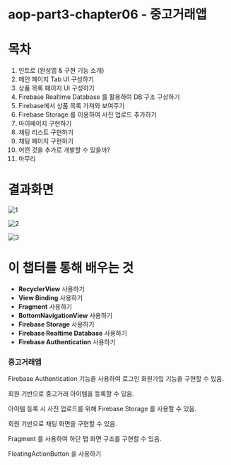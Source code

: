 # aop-part3-chapter06 - 중고거래앱

# 목차

1. 인트로 (완성앱 & 구현 기능 소개)
2. 메인 페이지 Tab UI 구성하기
3. 상품 목록 페이지 UI 구성하기
4. Firebase  Realtime Database 를 활용하여 DB 구조 구상하기
5. Firebase에서 상품 목록 가져와 보여주기
6. Firebase Storage 를 이용하여 사진 업로드 추가하기
7. 마이페이지 구현하기
8. 채팅 리스트 구현하기
9. 채팅 페이지 구현하기
10. 어떤 것을 추가로 개발할 수 있을까?
11. 마무리



# 결과화면

![1](./screenshot/1.png)



![2](./screenshot/2.png)

![3](./screenshot/3.png)



# 이 챕터를 통해 배우는 것

- **RecyclerView** 사용하기
- **View Binding** 사용하기
- **Fragment** 사용하기
- **BottomNavigationView** 사용하기
- **Firebase Storage** 사용하기
- **Firebase Realtime Database** 사용하기
- **Firebase Authentication** 사용하기



### 중고거래앱

Firebase Authentication 기능을 사용하여 로그인 회원가입 기능을 구현할 수 있음.

회원 기반으로 중고거래 아이템을 등록할 수 있음.

아이템 등록 시 사진 업로드를 위해 Firebase Storage 를 사용할 수 있음.

회원 기반으로 채팅 화면을 구현할 수 있음.

Fragment 를 사용하여 하단 탭 화면 구조를 구현할 수 있음.

FloatingActionButton 을 사용하기

